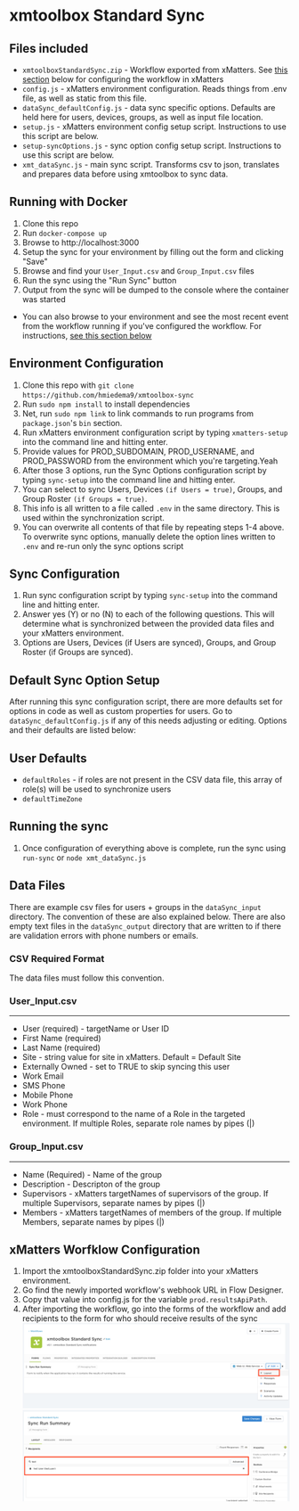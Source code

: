 # xmtoolbox Standard Sync
## Files included
- `xmtoolboxStandardSync.zip` - Workflow exported from xMatters. See [this section](#xmatters-worfklow-configuration) below for configuring the workflow in xMatters
- `config.js` - xMatters environment configuration. Reads things from .env file, as well as static from this file.
- `dataSync_defaultConfig.js` - data sync specific options. Defaults are held here for users, devices, groups, as well as input file location.
- `setup.js` - xMatters environment config setup script. Instructions to use this script are below.
- `setup-syncOptions.js` - sync option config setup script. Instructions to use this script are below.
- `xmt_dataSync.js` - main sync script. Transforms csv to json, translates and prepares data before using xmtoolbox to sync data.

## Running with Docker
1. Clone this repo
2. Run `docker-compose up`
3. Browse to http://localhost:3000
4. Setup the sync for your environment by filling out the form and clicking "Save"
5. Browse and find your `User_Input.csv` and `Group_Input.csv` files
6. Run the sync using the "Run Sync" button
7. Output from the sync will be dumped to the console where the container was started
 - You can also browse to your environment and see the most recent event from the workflow running if you've configured the workflow. For instructions, [see this section below](#xmatters-worfklow-configuration) 

## Environment Configuration
1. Clone this repo with `git clone https://github.com/hmiedema9/xmtoolbox-sync`
2. Run `sudo npm install` to install dependencies
3. Net, run `sudo npm link` to link commands to run programs from `package.json`'s `bin` section.
4. Run xMatters environment configuration script by typing `xmatters-setup` into the command line and hitting enter.
5. Provide values for PROD_SUBDOMAIN, PROD_USERNAME, and PROD_PASSWORD from the environment which you're targeting.Yeah
6. After those 3 options, run the Sync Options configuration script by typing `sync-setup` into the command line and hitting enter.
7. You can select to sync Users, Devices `(if Users = true)`, Groups, and Group Roster `(if Groups = true)`.
8. This info is all written to a file called `.env` in the same directory. This is used within the synchronization script.
9. You can overwrite all contents of that file by repeating steps 1-4 above. To overwrite sync options, manually delete the option lines written to `.env` and re-run only the sync options script

## Sync Configuration
1. Run sync configuration script by typing `sync-setup` into the command line and hitting enter.
2. Answer yes (Y) or no (N) to each of the following questions. This will determine what is synchronized between the provided data files and your xMatters environment.
3. Options are Users, Devices (if Users are synced), Groups, and Group Roster (if Groups are synced).

## Default Sync Option Setup
After running this sync configuration script, there are more defaults set for options in code as well as custom properties for users. Go to `dataSync_defaultConfig.js` if any of this needs adjusting or editing. Options and their defaults are listed below:

User Defaults
----
- `defaultRoles` - if roles are not present in the CSV data file, this array of role(s) will be used to synchronize users
- `defaultTimeZone`

## Running the sync
1. Once configuration of everything above is complete, run the sync using `run-sync` or `node xmt_dataSync.js`

## Data Files
There are example csv files for users + groups in the `dataSync_input` directory. The convention of these are also explained below. There are also empty text files in the `dataSync_output` directory that are written to if there are validation errors with phone numbers or emails.

### CSV Required Format
The data files must follow this convention.

### User_Input.csv
 ----
-  User (required) - targetName or User ID
- First Name (required)
- Last Name (required)
- Site - string value for site in xMatters. Default = Default Site
- Externally Owned - set to TRUE to skip syncing this user
- Work Email
- SMS Phone
- Mobile Phone
- Work Phone
- Role - must correspond to the name of a Role in the targeted environment. If multiple Roles, separate role names by pipes (|)

### Group_Input.csv
 ----
- Name (Required) - Name of the group
-  Description - Descripton of the group
- Supervisors - xMatters targetNames of supervisors of the group. If multiple Supervisors, separate names by pipes (|)
- Members - xMatters targetNames of members of the group. If multiple Members, separate names  by pipes (|)

## xMatters Worfklow Configuration
1. Import the xmtoolboxStandardSync.zip folder into your xMatters environment. 
2. Go find the newly imported workflow's webhook URL in Flow Designer.
3. Copy that value into config.js for the variable `prod.resultsApiPath`.
4. After importing the workflow, go into the forms of the workflow and add recipients to the form for who should receive results of the sync
![Workflow Layout](media/sync-flow1.png?raw=true)
![Workflow Recipients](media/sync-flow2.png?raw=true)